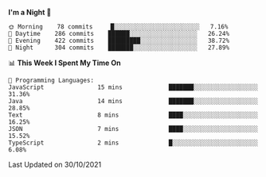 <!--START_SECTION:waka-->
**I'm a Night 🦉** 

```text
🌞 Morning    78 commits     █░░░░░░░░░░░░░░░░░░░░░░░░   7.16% 
🌆 Daytime    286 commits    ██████░░░░░░░░░░░░░░░░░░░   26.24% 
🌃 Evening    422 commits    █████████░░░░░░░░░░░░░░░░   38.72% 
🌙 Night      304 commits    ███████░░░░░░░░░░░░░░░░░░   27.89%

```


📊 **This Week I Spent My Time On** 

```text
💬 Programming Languages: 
JavaScript               15 mins             ███████░░░░░░░░░░░░░░░░░░   31.36% 
Java                     14 mins             ███████░░░░░░░░░░░░░░░░░░   28.85% 
Text                     8 mins              ████░░░░░░░░░░░░░░░░░░░░░   16.25% 
JSON                     7 mins              ████░░░░░░░░░░░░░░░░░░░░░   15.52% 
TypeScript               2 mins              █░░░░░░░░░░░░░░░░░░░░░░░░   6.08%

```


 Last Updated on 30/10/2021
<!--END_SECTION:waka-->
